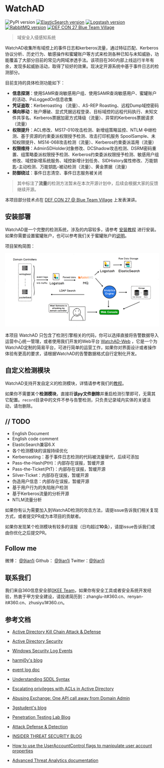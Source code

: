 # WatchAD

![PyPI version](https://img.shields.io/badge/Python-3.6+-blue.svg) [![ElasticSearch version](https://img.shields.io/badge/ElasticSearch-5.X-success.svg)](https://www.elastic.co/guide/en/elasticsearch/reference/5.2/index.html) [![Logstash version](https://img.shields.io/badge/Logstash-6.X-yellowgreen.svg)](https://www.elastic.co/guide/en/logstash/6.2/index.html) [![RabbitMQ version](https://img.shields.io/badge/RabbitMQ-3.7-orange.svg)](https://www.rabbitmq.com/) [![DEF CON 27 Blue Team Village](https://img.shields.io/badge/DEF%20CON%2027-Blue%20Team%20Village-blue.svg)](https://www.blueteamvillage.org/home/dc27/talks#h.p_5uroKErLDdmP)

> 域安全入侵感知系统

WatchAD收集所有域控上的事件日志和kerberos流量，通过特征匹配、Kerberos协议分析、历史行为、敏感操作和蜜罐账户等方式来检测各种已知与未知威胁，功能覆盖了大部分目前的常见内网域渗透手法。该项目在360内部上线运行半年有余，发现多起威胁活动，取得了较好的效果。现决定开源系统中基于事件日志的检测部分。

目前支持的具体检测功能如下：

- **信息探测**：使用SAMR查询敏感用户组、使用SAMR查询敏感用户、蜜罐账户的活动、PsLoggedOn信息收集
- **凭证盗取**：Kerberoasting （流量）、AS-REP Roasting、远程Dump域控密码
- **横向移动**：账户爆破、显式凭据远程登录、目标域控的远程代码执行、未知文件共享名、Kerberos票据加密方式降级（流量）、异常的Kerberos票据请求（流量）
- **权限提升**：ACL修改、MS17-010攻击检测、新增组策略监控、NTLM 中继检测、基于资源的约束委派权限授予检测、攻击打印机服务 SpoolSample、未知权限提升、MS14-068攻击检测（流量）、Kerberos约束委派滥用（流量）
- **权限维持**：AdminSDHolder对象修改、DCShadow攻击检测、DSRM密码重置、组策略委派权限授予检测、Kerberos约束委派权限授予检测、敏感用户组修改、域控新增系统服务、域控新增计划任务、SIDHistory属性修改、万能钥匙-主动检测、万能钥匙-被动检测（流量）、黄金票据（流量）
- **防御绕过**：事件日志清空、事件日志服务被关闭

> 其中标注了**流量**的检测方法暂未在本次开源计划中，后续会根据大家的反馈继续开源。

本项目部分技术点在 [DEF CON 27 @ Blue Team Village](https://www.blueteamvillage.org/home/dc27/talks#h.p_5uroKErLDdmP) 上发表演讲。

## 安装部署

WatchAD是一个完整的检测系统，涉及的内容较多，请参考 [安装教程](https://github.com/0Kee-Team/WatchAD/wiki/Install) 进行安装。如果你需要设置蜜罐账户，也可以参考我们关于蜜罐账户的[说明](https://github.com/0Kee-Team/WatchAD/wiki/Honeypot-Account)。

项目架构简图：

![Architecture](./images/Architecture.png)

本项目 WatchAD 只包含了检测引擎相关的代码，你可以选择直接将告警数据导入运营中心统一管理，或者使用我们开发的Web平台 [WatchAD-Web](https://github.com/0Kee-Team/WatchAD-Web) ，它是一个为WatchAD定制的简易平台，可进行简单的运营工作，如果你对界面设计或者操作体验有更高的要求，请根据WatchAD的告警数据格式自行定制化开发。

## 自定义检测模块

WatchAD支持开发自定义的检测模块，详情请参考我们的[教程](https://github.com/0Kee-Team/WatchAD/wiki/Development)。

如果你不需要某个**检测模块**，直接将**该py文件删除**并重启检测引擎即可，无需其它配置。`record`目录中的文件不参与告警检测，只负责记录域内实体的关键活动，请勿删除。

## // TODO

- English Document
- English code comment
- ElasticSearch兼容6.X
- 各个检测模块的误报持续优化
- Kerberoasting：基于事件日志检测的代码被流量替代，后续可添加
- Pass-the-Hash(PtH)：内部存在误报，暂缓开源
- Pass-the-Ticket(PtT)：内部存在误报，暂缓开源
- Silver-Ticket：内部存在误报，暂缓开源
- 伪造用户信息：内部存在误报，暂缓开源
- 基于用户行为的失陷账户检测
- 基于Kerberos流量的分析开源
- NTLM流量分析

如果你有认为需要加入到WatchAD检测的攻击方法，请提issue告诉我们相关复现方式，或者提交PR成为本项目的贡献者。

如果你发现某个检测模块有较多的误报（日均超过**10**条），请提issue告诉我们或由你优化之后提交PR。

## Follow me

微博： [@9ian1i](https://weibo.com/u/5242748339)     Github： [@9ian1i](https://github.com/Qianlitp)    Twitter：[@9ian1i](https://twitter.com/9ian1i)

## 联系我们

我们来自360信息安全部[0KEE Team](https://0kee.360.cn/)，如果你有安全工具或者安全系统开发经验，热衷于甲方安全建设，请投递简历到：zhanglu-it#360.cn、renyan-it#360.cn、zhusiyu1#360.cn。

## 参考文档

* [Active Directory Kill Chain Attack & Defense](https://github.com/infosecn1nja/AD-Attack-Defense)

* [Active Directory Security](https://adsecurity.org/)
* [Windows Security Log Events](https://www.ultimatewindowssecurity.com/securitylog/encyclopedia/default.aspx?i=j)
* [harmj0y's blog](https://blog.harmj0y.net/)
* [event log doc](https://docs.microsoft.com/en-us/windows/security/threat-protection/auditing/event-4624)
* [Understanding SDDL Syntax](https://itconnect.uw.edu/wares/msinf/other-help/understanding-sddl-syntax/)
* [Escalating privileges with ACLs in Active Directory](https://blog.fox-it.com/2018/04/26/escalating-privileges-with-acls-in-active-directory/)
* [Abusing Exchange: One API call away from Domain Admin](https://dirkjanm.io/abusing-exchange-one-api-call-away-from-domain-admin/)
* [3gstudent's blog](https://3gstudent.github.io/3gstudent.github.io/)
* [Penetration Testing Lab Blog]([https://pentestlab.blog](https://pentestlab.blog/))
* [Attack Defense & Detection](https://adsecurity.org/?page_id=4031)

* [INSIDER THREAT SECURITY BLOG](https://blog.stealthbits.com/)

* [How to use the UserAccountControl flags to manipulate user account properties](https://support.microsoft.com/en-us/help/305144/how-to-use-useraccountcontrol-to-manipulate-user-account-properties)
* [Advanced Threat Analytics documentation](https://docs.microsoft.com/en-us/advanced-threat-analytics/)